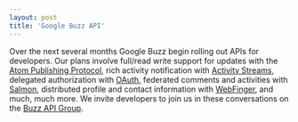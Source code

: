 ```yaml
---
layout: post
title: 'Google Buzz API'
---
```

Over the next several months Google Buzz begin rolling out APIs for   developers.  Our plans involve full/read write support for updates   with the <a href="http://tools.ietf.org/html/rfc5023">Atom   Publishing Protocol</a>, rich activity notification   with <a href="http://activitystrea.ms/">Activity Streams</a>,   delegated authorization with <a href="http://oauth.net/">OAuth</a>,   federated comments and activities   with <a href="http://www.salmon-protocol.org/">Salmon</a>,   distributed profile and contact information   with <a href="http://code.google.com/apis/buzz/faq/">WebFinger</a>, and much, much more.  We invite   developers to join us in these conversations on   the <a href="http://groups.google.com/group/google-buzz-api">Buzz   API Group</a>.